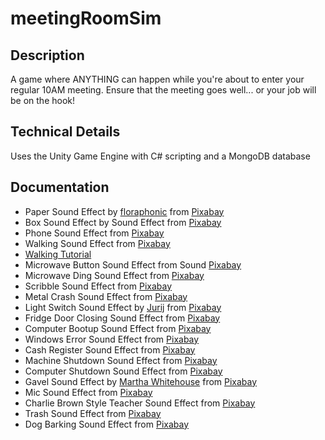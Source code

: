 # meetingRoomSim

## Description
A game where ANYTHING can happen while you're about to enter your regular 10AM meeting. Ensure that the meeting goes well... or your job will be on the hook!

## Technical Details
Uses the Unity Game Engine with C# scripting and a MongoDB database

## Documentation
* Paper Sound Effect by <a href="https://pixabay.com/users/floraphonic-38928062/?utm_source=link-attribution&utm_medium=referral&utm_campaign=music&utm_content=186723">floraphonic</a> from <a href="https://pixabay.com//?utm_source=link-attribution&utm_medium=referral&utm_campaign=music&utm_content=186723">Pixabay</a>
* Box Sound Effect by Sound Effect from <a href="https://pixabay.com/?utm_source=link-attribution&utm_medium=referral&utm_campaign=music&utm_content=100334">Pixabay</a>
* Phone Sound Effect from <a href="https://pixabay.com/?utm_source=link-attribution&utm_medium=referral&utm_campaign=music&utm_content=46796">Pixabay</a>
* Walking Sound Effect from <a href="https://pixabay.com/sound-effects/?utm_source=link-attribution&utm_medium=referral&utm_campaign=music&utm_content=6752">Pixabay</a>
* <a href="https://www.youtube.com/watch?v=uNYF1gsvD1A">Walking Tutorial</a>
* Microwave Button Sound Effect from Sound <a href="https://pixabay.com/sound-effects/?utm_source=link-attribution&utm_medium=referral&utm_campaign=music&utm_content=82493">Pixabay</a>
* Microwave Ding Sound Effect from <a href="https://pixabay.com/sound-effects/?utm_source=link-attribution&utm_medium=referral&utm_campaign=music&utm_content=104123">Pixabay</a>
* Scribble Sound Effect from <a href="https://pixabay.com/?utm_source=link-attribution&utm_medium=referral&utm_campaign=music&utm_content=104286">Pixabay</a>
* Metal Crash Sound Effect from <a href="https://pixabay.com/?utm_source=link-attribution&utm_medium=referral&utm_campaign=music&utm_content=6765">Pixabay</a>
* Light Switch Sound Effect by <a href="https://pixabay.com/users/soundreality-31074404/?utm_source=link-attribution&utm_medium=referral&utm_campaign=music&utm_content=156813">Jurij</a> from <a href="https://pixabay.com/sound-effects//?utm_source=link-attribution&utm_medium=referral&utm_campaign=music&utm_content=156813">Pixabay</a>
* Fridge Door Closing Sound Effect from <a href="https://pixabay.com/?utm_source=link-attribution&utm_medium=referral&utm_campaign=music&utm_content=98782">Pixabay</a>
* Computer Bootup Sound Effect from <a href="https://pixabay.com/?utm_source=link-attribution&utm_medium=referral&utm_campaign=music&utm_content=103697">Pixabay</a>
* Windows Error Sound Effect from <a href="https://pixabay.com/?utm_source=link-attribution&utm_medium=referral&utm_campaign=music&utm_content=35894">Pixabay</a>
* Cash Register Sound Effect from <a href="https://pixabay.com/?utm_source=link-attribution&utm_medium=referral&utm_campaign=music&utm_content=87313">Pixabay</a>
* Machine Shutdown Sound Effect from <a href="https://pixabay.com/?utm_source=link-attribution&utm_medium=referral&utm_campaign=music&utm_content=87410">Pixabay</a>
* Computer Shutdown Sound Effect from <a href="https://pixabay.com/?utm_source=link-attribution&utm_medium=referral&utm_campaign=music&utm_content=101297">Pixabay</a>
* Gavel Sound Effect by <a href="https://pixabay.com/users/fablecityradio-29717525/?utm_source=link-attribution&utm_medium=referral&utm_campaign=music&utm_content=124029">Martha Whitehouse</a> from <a href="https://pixabay.com//?utm_source=link-attribution&utm_medium=referral&utm_campaign=music&utm_content=124029">Pixabay</a>
* Mic Sound Effect from <a href="https://pixabay.com/?utm_source=link-attribution&utm_medium=referral&utm_campaign=music&utm_content=41022">Pixabay</a>
* Charlie Brown Style Teacher Sound Effect from <a href="https://pixabay.com/?utm_source=link-attribution&utm_medium=referral&utm_campaign=music&utm_content=106753">Pixabay</a>
* Trash Sound Effect from <a href="https://pixabay.com/sound-effects/?utm_source=link-attribution&utm_medium=referral&utm_campaign=music&utm_content=41919">Pixabay</a>
* Dog Barking Sound Effect from <a href="https://pixabay.com/sound-effects/?utm_source=link-attribution&utm_medium=referral&utm_campaign=music&utm_content=102658">Pixabay</a>
